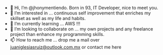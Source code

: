 - 👋 Hi, I’m @jhonymentiendo. Born in 93, IT Developer, nice to meet you. 
- 👀 I’m interested in ... continuous self improvement that enriches my skillset as well as my life and habits.
- 🌱 I’m currently learning ... AWS !!!
- 💞️ I’m looking to collaborate on ... my own projects and any freelance project than enhance my programming skills.
- 📫 How to reach me ... drop me a mail over juaniglesiasruiz@outlook.com.mx or contact me here

<!---
jhonymentiendo/jhonymentiendo is a ✨ special ✨ repository because its `README.md` (this file) appears on your GitHub profile.
You can click the Preview link to take a look at your changes.
--->
